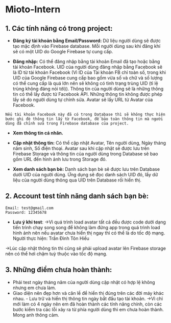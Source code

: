 # Mioto-Intern

## 1. Các tính năng có trong project:

- **Đăng ký tài khoản bằng Email/Password:** Dữ liệu người dùng sẽ được tạo mặc định vào Firebase database. Mỗi người dùng sau khi đăng khí sẽ có một UID do Google Firebase tự cung cấp.

- **Đăng nhập:** Có thể đăng nhập bằng tài khoản Email đã tạo hoặc bằng tài khoản Facebook. UID của người dùng đăng nhập bằng Facebook sẽ là ID từ tài khoản Facebook (Vì ID của Tài khoản FB chỉ toàn số, trong khi UID của Google Firebase cung cấp bao gồm vừa số và chữ và số lượng có thể cung cấp là quá lớn nên sẽ không có tình trạng trùng UID (tỉ lệ trùng không đáng nói tới)). Thông tin của người dùng sẽ là những thông tin có thể lấy được từ Facebook API. Những thông tin không được phép lấy sẽ do người dùng tự chỉnh sửa. Avatar sẽ lấy URL từ Avatar của Facebook.
```
Nếu tài khoản Facebook này đã có trong Database thì sẽ không thực hiện bước ghi đè thông tin lấy từ Facebook, để bảo toàn thông tin mà người dùng đã chỉnh sửa trong Firebase database của project.
```

- **Xem thông tin cá nhân.**

- **Cập nhật thông tin:** Có thể cập nhật Avatar, Tên người dùng, Ngày tháng năm sinh, Số điện thoại. Avatar sau khi cập nhật sẽ được lưu trên Firebase Storage và thông tin của người dùng trong Database sẽ bao gồm URL đến hình ảnh lưu trong Storage đó.

- **Xem danh sách bạn bè:** Danh sách bạn bè sẽ được lưu trên Database dưới UID của người dùng. Ứng dụng sẽ đọc danh sách UID đó, lấy dữ liệu của người dùng thông qua UID trên Database rồi hiển thị.

## 2. Account test tính năng danh sách bạn bè:

```
Email: test@gmail.com 
Password: 12345678
```

- **Lưu ý khi test**:
→Vì quá trình load avatar tất cả đều được code dưới dạng tiến trình chạy song song để không làm đứng app trong quá trình load hình ảnh nên nếu avatar chưa hiển thị ngay thì có thể là do tốc độ mạng.
Người thực hiện: Trần Đình Tôn Hiếu
 
→Lúc cập nhật thông tin thì cũng sẽ phải upload avatar lên Firebase storage nên có thể hơi chậm tuỳ thuộc vào tốc độ mạng.

## 3. Những điểm chưa hoàn thành:

- Phải test ngày tháng năm của người dùng cập nhật có hợp lệ không nhưng em chưa làm.
- Giao diện nên đẹp hơn và căn lề để hiển thị đúng trên các đời máy khác nhau. - Lưu trữ và hiển thị thông tin ngày bắt đầu tạo tài khoản.
→Vì chỉ mới làm có 4 ngày nên em đã hoàn thành các tính năng chính, còn các bước kiểm tra các lỗi xảy ra từ phía người dùng thì em chưa hoàn thành. Mong anh thông cảm.
